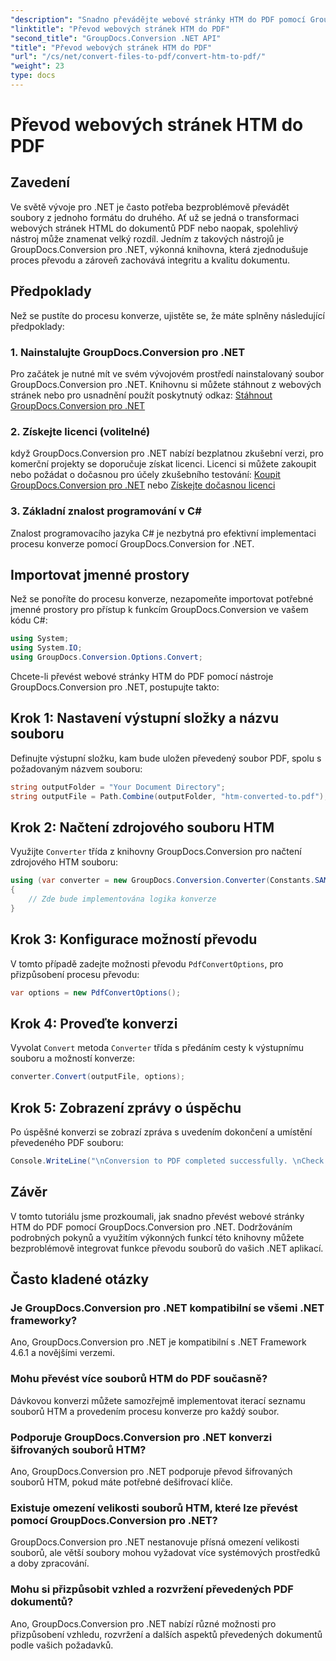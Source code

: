```yaml
---
"description": "Snadno převádějte webové stránky HTM do PDF pomocí GroupDocs.Conversion pro .NET. Postupujte podle našeho podrobného návodu pro bezproblémovou integraci do vašich .NET aplikací."
"linktitle": "Převod webových stránek HTM do PDF"
"second_title": "GroupDocs.Conversion .NET API"
"title": "Převod webových stránek HTM do PDF"
"url": "/cs/net/convert-files-to-pdf/convert-htm-to-pdf/"
"weight": 23
type: docs
---
```

# Převod webových stránek HTM do PDF

## Zavedení
Ve světě vývoje pro .NET je často potřeba bezproblémově převádět soubory z jednoho formátu do druhého. Ať už se jedná o transformaci webových stránek HTML do dokumentů PDF nebo naopak, spolehlivý nástroj může znamenat velký rozdíl. Jedním z takových nástrojů je GroupDocs.Conversion pro .NET, výkonná knihovna, která zjednodušuje proces převodu a zároveň zachovává integritu a kvalitu dokumentu.
## Předpoklady
Než se pustíte do procesu konverze, ujistěte se, že máte splněny následující předpoklady:
### 1. Nainstalujte GroupDocs.Conversion pro .NET
Pro začátek je nutné mít ve svém vývojovém prostředí nainstalovaný soubor GroupDocs.Conversion pro .NET. Knihovnu si můžete stáhnout z webových stránek nebo pro usnadnění použít poskytnutý odkaz: [Stáhnout GroupDocs.Conversion pro .NET](https://releases.groupdocs.com/conversion/net/)
### 2. Získejte licenci (volitelné)
když GroupDocs.Conversion pro .NET nabízí bezplatnou zkušební verzi, pro komerční projekty se doporučuje získat licenci. Licenci si můžete zakoupit nebo požádat o dočasnou pro účely zkušebního testování: [Koupit GroupDocs.Conversion pro .NET](https://purchase.groupdocs.com/buy) nebo [Získejte dočasnou licenci](https://purchase.groupdocs.com/temporary-license/)
### 3. Základní znalost programování v C#
Znalost programovacího jazyka C# je nezbytná pro efektivní implementaci procesu konverze pomocí GroupDocs.Conversion for .NET.

## Importovat jmenné prostory
Než se ponoříte do procesu konverze, nezapomeňte importovat potřebné jmenné prostory pro přístup k funkcím GroupDocs.Conversion ve vašem kódu C#:
```csharp
using System;
using System.IO;
using GroupDocs.Conversion.Options.Convert;
```

Chcete-li převést webové stránky HTM do PDF pomocí nástroje GroupDocs.Conversion pro .NET, postupujte takto:
## Krok 1: Nastavení výstupní složky a názvu souboru
Definujte výstupní složku, kam bude uložen převedený soubor PDF, spolu s požadovaným názvem souboru:
```csharp
string outputFolder = "Your Document Directory";
string outputFile = Path.Combine(outputFolder, "htm-converted-to.pdf");
```
## Krok 2: Načtení zdrojového souboru HTM
Využijte `Converter` třída z knihovny GroupDocs.Conversion pro načtení zdrojového HTM souboru:
```csharp
using (var converter = new GroupDocs.Conversion.Converter(Constants.SAMPLE_HTM))
{
    // Zde bude implementována logika konverze
}
```
## Krok 3: Konfigurace možností převodu
V tomto případě zadejte možnosti převodu `PdfConvertOptions`, pro přizpůsobení procesu převodu:
```csharp
var options = new PdfConvertOptions();
```
## Krok 4: Proveďte konverzi
Vyvolat `Convert` metoda `Converter` třída s předáním cesty k výstupnímu souboru a možností konverze:
```csharp
converter.Convert(outputFile, options);
```
## Krok 5: Zobrazení zprávy o úspěchu
Po úspěšné konverzi se zobrazí zpráva s uvedením dokončení a umístění převedeného PDF souboru:
```csharp
Console.WriteLine("\nConversion to PDF completed successfully. \nCheck output in {0}", outputFolder);
```

## Závěr
V tomto tutoriálu jsme prozkoumali, jak snadno převést webové stránky HTM do PDF pomocí GroupDocs.Conversion pro .NET. Dodržováním podrobných pokynů a využitím výkonných funkcí této knihovny můžete bezproblémově integrovat funkce převodu souborů do vašich .NET aplikací.
## Často kladené otázky
### Je GroupDocs.Conversion pro .NET kompatibilní se všemi .NET frameworky?
Ano, GroupDocs.Conversion pro .NET je kompatibilní s .NET Framework 4.6.1 a novějšími verzemi.
### Mohu převést více souborů HTM do PDF současně?
Dávkovou konverzi můžete samozřejmě implementovat iterací seznamu souborů HTM a provedením procesu konverze pro každý soubor.
### Podporuje GroupDocs.Conversion pro .NET konverzi šifrovaných souborů HTM?
Ano, GroupDocs.Conversion pro .NET podporuje převod šifrovaných souborů HTM, pokud máte potřebné dešifrovací klíče.
### Existuje omezení velikosti souborů HTM, které lze převést pomocí GroupDocs.Conversion pro .NET?
GroupDocs.Conversion pro .NET nestanovuje přísná omezení velikosti souborů, ale větší soubory mohou vyžadovat více systémových prostředků a doby zpracování.
### Mohu si přizpůsobit vzhled a rozvržení převedených PDF dokumentů?
Ano, GroupDocs.Conversion pro .NET nabízí různé možnosti pro přizpůsobení vzhledu, rozvržení a dalších aspektů převedených dokumentů podle vašich požadavků.